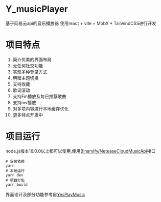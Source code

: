 # Y_musicPlayer

基于网易云api的音乐播放器
使用react + vite + MobX + TailwindCSS进行开发

# 项目特点

1. 简介优美的界面布局
2. 无任何社交功能
3. 实现多种登录方式
4. 明暗主题切换
5. 支持收藏
6. 歌词滚动
7. 支持Fm播放及每日推荐歌曲
8. 支持mv播放
9. 对多项内容进行本地缓存优化
10. 更多特点开发中

# 项目运行

node.js版本16.0.0以上都可以使用,使用[Binaryify/NeteaseCloudMusicApi](https://github.com/Binaryify/NeteaseCloudMusicApi)接口

```shell
# 安装依赖
yarn
# 本地运行
yarn dev
# 项目打包
yarn build
```

界面设计及部分功能参考自[YesPlayMusic](https://github.com/qier222/YesPlayMusic)
